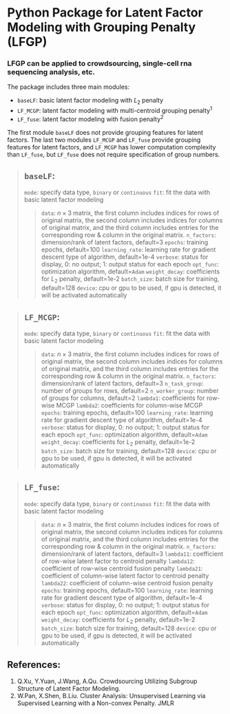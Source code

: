 # Python Package for Latent Factor Modeling with Grouping Penalty (LFGP)

### LFGP can be applied to crowdsourcing, single-cell rna sequencing analysis, etc.

The package includes three main modules:

- `baseLF`: basic latent factor modeling with $L_2$ penalty
- `LF_MCGP`: latent factor modeling with multi-centroid grouping penalty<sup>1</sup>
- `LF_fuse`: latent factor modeling with fusion penalty<sup>2</sup>

The first module `baseLF` does not provide grouping features for latent factors. The last two modules `LF_MCGP` and `LF_fuse` provide grouping features for latent factors, and `LF_MCGP` has lower computation complexity than `LF_fuse`, but `LF_fuse` does not require specification of group numbers.

> ## `baseLF`:
> `mode`: specify data type, `binary` or `continuous`
> `fit`: fit the data with basic latent factor modeling
> > `data`: $n\times 3$ matrix, the first column includes indices for rows of original matrix, the second column includes indices for columns of original matrix, and the third column includes entries for the corresponding row & column in the original matrix.
> > `n_factors`: dimension/rank of latent factors, default=3
> > `epochs`: training epochs, default=100
> > `learning_rate`: learning rate for gradient descent type of algorithm, default=1e-4
> > `verbose`: status for display, 0: no output; 1: output status for each epoch
> > `opt_func`: optimization algorithm, default=`Adam`
> > `weight_decay`: coefficients for $L_2$ penalty, default=1e-2
> > `batch_size`: batch size for training, default=128
> > `device`: cpu or gpu to be used, if gpu is detected, it will be activated automatically

> ## `LF_MCGP`:
> `mode`: specify data type, `binary` or `continuous`
> `fit`: fit the data with basic latent factor modeling
> > `data`: $n\times 3$ matrix, the first column includes indices for rows of original matrix, the second column includes indices for columns of original matrix, and the third column includes entries for the corresponding row & column in the original matrix.
> > `n_factors`: dimension/rank of latent factors, default=3
> > `n_task_group`: number of groups for rows, default=2
> > `n_worker_group`: number of groups for columns, default=2
> > `lambda1`: coefficients for row-wise MCGP
> > `lambda2`: coefficients for column-wise MCGP
> > `epochs`: training epochs, default=100
> > `learning_rate`: learning rate for gradient descent type of algorithm, default=1e-4
> > `verbose`: status for display, 0: no output; 1: output status for each epoch
> > `opt_func`: optimization algorithm, default=`Adam`
> > `weight_decay`: coefficients for $L_2$ penalty, default=1e-2
> > `batch_size`: batch size for training, default=128
> > `device`: cpu or gpu to be used, if gpu is detected, it will be activated automatically

> ## `LF_fuse`:
> `mode`: specify data type, `binary` or `continuous`
> `fit`: fit the data with basic latent factor modeling
> > `data`: $n\times 3$ matrix, the first column includes indices for rows of original matrix, the second column includes indices for columns of original matrix, and the third column includes entries for the corresponding row & column in the original matrix.
> > `n_factors`: dimension/rank of latent factors, default=3
> > `lambda11`: coefficient of row-wise latent factor to centroid penalty
> > `lambda12`: coefficient of row-wise centroid fusion penalty
> > `lambda21`: coefficient of column-wise latent factor to centroid penalty
> > `lambda22`: coefficient of column-wise centroid fusion penalty 
> > `epochs`: training epochs, default=100
> > `learning_rate`: learning rate for gradient descent type of algorithm, default=1e-4
> > `verbose`: status for display, 0: no output; 1: output status for each epoch
> > `opt_func`: optimization algorithm, default=`Adam`
> > `weight_decay`: coefficients for $L_2$ penalty, default=1e-2
> > `batch_size`: batch size for training, default=128
> > `device`: cpu or gpu to be used, if gpu is detected, it will be activated automatically

## References:

1. Q.Xu, Y.Yuan, J.Wang, A.Qu. Crowdsourcing Utilizing Subgroup Structure of Latent Factor Modeling.
2. W.Pan, X.Shen, B.Liu. Cluster Analysis: Unsupervised Learning via Supervised Learning with a Non-convex Penalty. JMLR